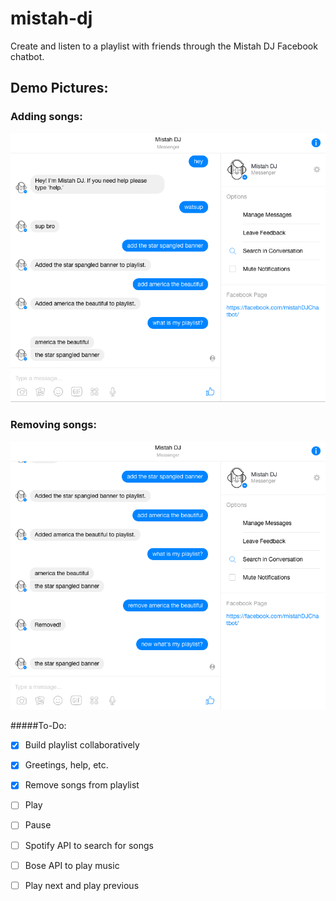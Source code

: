 # mistah-dj     
Create and listen to a playlist with friends through the Mistah DJ Facebook chatbot.     

## Demo Pictures:     
### Adding songs:     

![alt-text](https://github.com/LinusGordon/mistah-dj/blob/master/demo1.png)     

### Removing songs:     

![alt-text](https://github.com/LinusGordon/mistah-dj/blob/master/demo2.png)

     
#####To-Do:  
- [x] Build playlist collaboratively     
- [x] Greetings, help, etc.
- [x] Remove songs from playlist
- [ ] Play     
- [ ] Pause 
- [ ] Spotify API to search for songs     
- [ ] Bose API to play music      
- [ ] Play next and play previous     

 